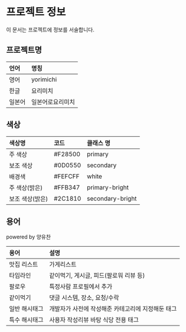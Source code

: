 # 프로젝트 정보
이 문서는 프로젝트에 정보를 서술합니다.

## 프로젝트명
| 언어 | 명칭 |
| :-- | :-- |
| 영어 | yorimichi |
| 한글 | 요리미치 |
| 일본어 | 일본어로요리미치 |


## 색상
| 색상명 | 코드 | 클래스 명 |
| :---- | :--- | :------- |
| 주 색상 | #F28500 | primary |
| 보조 색상 | #0D0550 | secondary |
| 배경색 | #FEFCFF | white |
| 주 색상(밝은) | #FFB347 | primary-bright |
| 보조 색상(밝은) | #2C1810 | secondary-bright |

## 용어
powered by 양유찬

| 용어 | 설명 |
| :-- | :-- |
| 맛집 리스트 | 가게리스트 |
| 타임라인 | 같이먹기, 게시글, 피드(팔로워 리뷰 등) |
| 팔로우 | 특정사람 프로필에서 추가 |
| 같이먹기 | 댓글 시스템, 장소, 요청/수락 |
| 일반 해시태그 | 개발자가 사전에 작성해준 카테고리에 지정해둔 태그 |
| 특수 해시태그 | 사용자 작성리뷰 바탕 식당 전용 태그 |